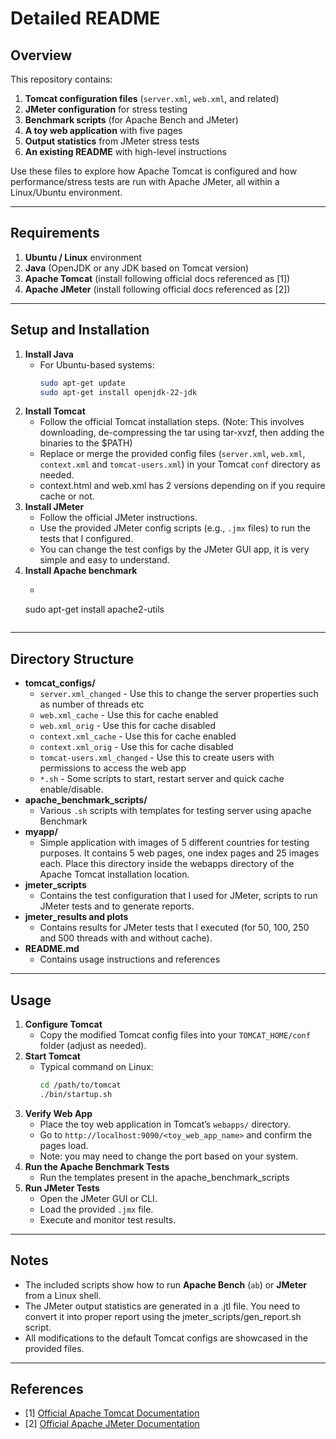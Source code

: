 # Detailed README

## Overview
This repository contains:
1. **Tomcat configuration files** (`server.xml`, `web.xml`, and related)  
2. **JMeter configuration** for stress testing  
3. **Benchmark scripts** (for Apache Bench and JMeter)  
4. **A toy web application** with five pages  
5. **Output statistics** from JMeter stress tests  
6. **An existing README** with high-level instructions  

Use these files to explore how Apache Tomcat is configured and how performance/stress tests are run with Apache JMeter, all within a Linux/Ubuntu environment.

---

## Requirements
1. **Ubuntu / Linux** environment  
2. **Java** (OpenJDK or any JDK based on Tomcat version)  
3. **Apache Tomcat** (install following official docs referenced as [1])  
4. **Apache JMeter** (install following official docs referenced as [2])  

---

## Setup and Installation
1. **Install Java**  
   - For Ubuntu-based systems:  
     ```bash
     sudo apt-get update
     sudo apt-get install openjdk-22-jdk
     ```
2. **Install Tomcat**  
   - Follow the official Tomcat installation steps. (Note: This involves downloading, de-compressing the tar using tar-xvzf, then adding the binaries to the $PATH) 
   - Replace or merge the provided config files (`server.xml`, `web.xml`, `context.xml` and `tomcat-users.xml`) in your Tomcat `conf` directory as needed.  
   - context.html and web.xml has 2 versions depending on if you require cache or not.
3. **Install JMeter**  
   - Follow the official JMeter instructions.  
   - Use the provided JMeter config scripts (e.g., `.jmx` files) to run the tests that I configured.
   - You can change the test configs by the JMeter GUI app, it is very simple and easy to understand.  
4. **Install Apache benchmark**
   - ```bash
    sudo apt-get install apache2-utils
     ```
---

## Directory Structure 
- **tomcat_configs/**
  - `server.xml_changed` - Use this to change the server properties such as number of threads etc
  - `web.xml_cache` - Use this for cache enabled
  - `web.xml_orig` - Use this for cache disabled
  - `context.xml_cache` - Use this for cache enabled
  - `context.xml_orig` - Use this for cache disabled
  - `tomcat-users.xml_changed` - Use this to create users with permissions to access the web app
  - `*.sh` - Some scripts to start, restart server and quick cache enable/disable.
- **apache_benchmark_scripts/**
  - Various `.sh` scripts with templates for testing server using apache Benchmark
- **myapp/**
  - Simple application with images of 5 different countries for testing purposes. It contains 5 web pages, one index pages and 25 images each. Place this directory inside the webapps directory of the Apache Tomcat installation location.
- **jmeter_scripts**  
  - Contains the test configuration that I used for JMeter, scripts to run JMeter tests and to generate reports. 
- **jmeter_results and plots**  
  - Contains results for JMeter tests that I executed (for 50, 100, 250 and 500 threads with and without cache).
- **README.md**  
  - Contains usage instructions and references  

---

## Usage
1. **Configure Tomcat**  
   - Copy the modified Tomcat config files into your `TOMCAT_HOME/conf` folder (adjust as needed).  
2. **Start Tomcat**  
   - Typical command on Linux:  
     ```bash
     cd /path/to/tomcat
     ./bin/startup.sh
     ```
3. **Verify Web App**  
   - Place the toy web application in Tomcat’s `webapps/` directory.  
   - Go to `http://localhost:9090/<toy_web_app_name>` and confirm the pages load.  
   - Note: you may need to change the port based on your system.
4. **Run the Apache Benchmark Tests**
   - Run the templates present in the apache_benchmark_scripts
5. **Run JMeter Tests**  
   - Open the JMeter GUI or CLI.  
   - Load the provided `.jmx` file.  
   - Execute and monitor test results.  

---

## Notes
- The included scripts show how to run **Apache Bench** (`ab`) or **JMeter** from a Linux shell.  
- The JMeter output statistics are generated in a .jtl file. You need to convert it into proper report using the jmeter_scripts/gen_report.sh script.  
- All modifications to the default Tomcat configs are showcased in the provided files.  

---

## References
- [1] [Official Apache Tomcat Documentation ](https://tomcat.apache.org/) 
- [2] [Official Apache JMeter Documentation](https://jmeter.apache.org/)

